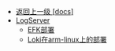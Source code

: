 - [返回上一级 [docs]](docs/)
- [LogServer](docs/LogServer/)
  - [EFK部署](docs/LogServer/EFK部署.md)
  - [Loki在arm-linux上的部署](docs/LogServer/Loki在arm-linux上的部署.md)
